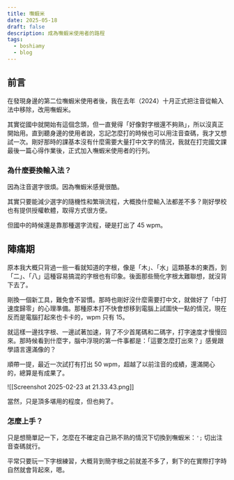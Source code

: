 ```yaml
---
title: 嘸蝦米
date: 2025-05-18
draft: false
description: 成為嘸蝦米使用者的路程
tags:
  - boshiamy
  - blog
---
```

## 前言

在發現身邊的第二位嘸蝦米使用者後，我在去年（2024）十月正式把注音從輸入法中移除，改用嘸蝦米。

其實從國中就開始有這個念頭，但一直覺得「好像對字根還不夠熟」，所以沒真正開始用。直到聽身邊的使用者說，忘記怎麼打的時候也可以用注音查碼，我才又想試一次。剛好那時的課基本沒有什麼需要大量打中文字的情況，我就在打完國文課最後一篇心得作業後，正式加入嘸蝦米使用者的行列。
### 為什麼要換輸入法？

因為注音選字很煩。因為嘸蝦米感覺很酷。

其實只要能減少選字的隨機性和繁瑣流程，大概換什麼輸入法都差不多？剛好學校也有提供授權軟體，取得方式很方便。

但國中的時候還是靠那種選字流程，硬是打出了 45 wpm。
## 陣痛期

原本我大概只背過一些一看就知道的字根，像是「木」、「水」這類基本的東西，到「二」、「八」這種容易搞混的字根也有印象。後面那些簡化字根太難聯想，就沒背下去了。

剛換一個新工具，難免會不習慣。那時也剛好沒什麼需要打中文，就做好了「中打速度歸零」的心理準備。那種原本打不快會想移到電腦上試圖快一點的情況，現在反而是電腦打起來也卡卡的，wpm 只有 15。

就這樣一邊找字根、一邊試著加速，背了不少首尾碼和二碼字，打字速度才慢慢回來。那時候看到什麼字，腦中浮現的第一件事都是：「這要怎麼打出來？」感覺跟學語言還滿像的？

順帶一提，最近一次試打有打出 50 wpm，超越了以前注音的成績，還滿開心的，總算是有成果了。

![[Screenshot 2025-02-23 at 21.33.43.png]]

當然，只是頂多堪用的程度，但也夠了。

### 怎麼上手？

只是想簡單記一下，怎麼在不確定自己熟不熟的情況下切換到嘸蝦米：`';` 切出注音查碼就行。

平常只要玩一下字根練習，大概背到簡字根之前就差不多了，剩下的在實際打字時自然就會背起來，嗯。